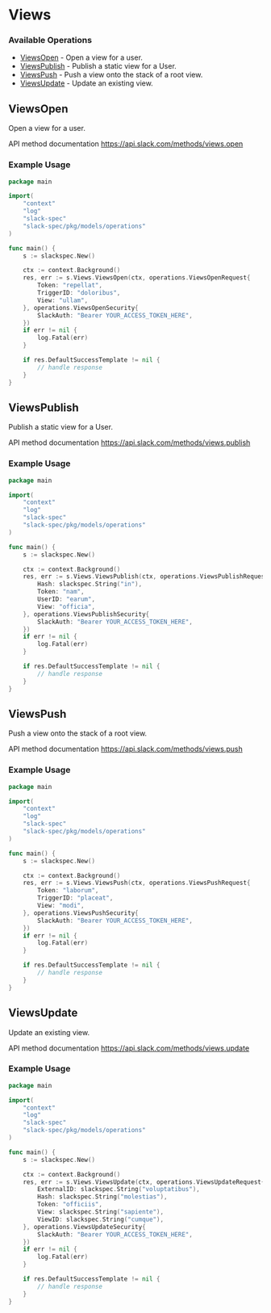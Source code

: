 # Views

### Available Operations

* [ViewsOpen](#viewsopen) - Open a view for a user.
* [ViewsPublish](#viewspublish) - Publish a static view for a User.
* [ViewsPush](#viewspush) - Push a view onto the stack of a root view.
* [ViewsUpdate](#viewsupdate) - Update an existing view.

## ViewsOpen

Open a view for a user.

API method documentation
<https://api.slack.com/methods/views.open>

### Example Usage

```go
package main

import(
	"context"
	"log"
	"slack-spec"
	"slack-spec/pkg/models/operations"
)

func main() {
    s := slackspec.New()

    ctx := context.Background()
    res, err := s.Views.ViewsOpen(ctx, operations.ViewsOpenRequest{
        Token: "repellat",
        TriggerID: "doloribus",
        View: "ullam",
    }, operations.ViewsOpenSecurity{
        SlackAuth: "Bearer YOUR_ACCESS_TOKEN_HERE",
    })
    if err != nil {
        log.Fatal(err)
    }

    if res.DefaultSuccessTemplate != nil {
        // handle response
    }
}
```

## ViewsPublish

Publish a static view for a User.

API method documentation
<https://api.slack.com/methods/views.publish>

### Example Usage

```go
package main

import(
	"context"
	"log"
	"slack-spec"
	"slack-spec/pkg/models/operations"
)

func main() {
    s := slackspec.New()

    ctx := context.Background()
    res, err := s.Views.ViewsPublish(ctx, operations.ViewsPublishRequest{
        Hash: slackspec.String("in"),
        Token: "nam",
        UserID: "earum",
        View: "officia",
    }, operations.ViewsPublishSecurity{
        SlackAuth: "Bearer YOUR_ACCESS_TOKEN_HERE",
    })
    if err != nil {
        log.Fatal(err)
    }

    if res.DefaultSuccessTemplate != nil {
        // handle response
    }
}
```

## ViewsPush

Push a view onto the stack of a root view.

API method documentation
<https://api.slack.com/methods/views.push>

### Example Usage

```go
package main

import(
	"context"
	"log"
	"slack-spec"
	"slack-spec/pkg/models/operations"
)

func main() {
    s := slackspec.New()

    ctx := context.Background()
    res, err := s.Views.ViewsPush(ctx, operations.ViewsPushRequest{
        Token: "laborum",
        TriggerID: "placeat",
        View: "modi",
    }, operations.ViewsPushSecurity{
        SlackAuth: "Bearer YOUR_ACCESS_TOKEN_HERE",
    })
    if err != nil {
        log.Fatal(err)
    }

    if res.DefaultSuccessTemplate != nil {
        // handle response
    }
}
```

## ViewsUpdate

Update an existing view.

API method documentation
<https://api.slack.com/methods/views.update>

### Example Usage

```go
package main

import(
	"context"
	"log"
	"slack-spec"
	"slack-spec/pkg/models/operations"
)

func main() {
    s := slackspec.New()

    ctx := context.Background()
    res, err := s.Views.ViewsUpdate(ctx, operations.ViewsUpdateRequest{
        ExternalID: slackspec.String("voluptatibus"),
        Hash: slackspec.String("molestias"),
        Token: "officiis",
        View: slackspec.String("sapiente"),
        ViewID: slackspec.String("cumque"),
    }, operations.ViewsUpdateSecurity{
        SlackAuth: "Bearer YOUR_ACCESS_TOKEN_HERE",
    })
    if err != nil {
        log.Fatal(err)
    }

    if res.DefaultSuccessTemplate != nil {
        // handle response
    }
}
```
